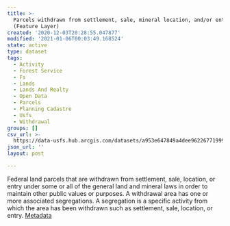 ```yaml
---
title: >-
  Parcels withdrawn from settlement, sale, mineral location, and/or entry
  (Feature Layer)
created: '2020-12-03T20:28:55.047877'
modified: '2021-01-06T00:03:49.168524'
state: active
type: dataset
tags:
  - Activity
  - Forest Service
  - Fs
  - Lands
  - Lands And Realty
  - Open Data
  - Parcels
  - Planning Cadastre
  - Usfs
  - Withdrawal
groups: []
csv_url: >-
  https://data-usfs.hub.arcgis.com/datasets/a953e647849a4dee962267719990fd2b_0.csv?outSR=%7B%22latestWkid%22%3A4269%2C%22wkid%22%3A4269%7D
json_url: ''
layout: post

---
```

Federal land parcels that are withdrawn from settlement, sale, location, or entry under some or all of the general land and mineral laws in order to maintain other public values or purposes. A withdrawal area has one or more associated segregations. A segregation is a specific activity from which the area has been withdrawn such as settlement, sale, location, or entry. <a href='https://data.fs.usda.gov/geodata/edw/edw_resources/meta/S_USA.Withdrawal.xml' target='_blank'>Metadata</a>
